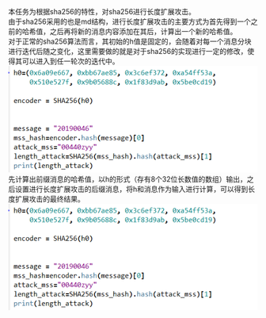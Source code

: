 本任务为根据sha256的特性，对sha256进行长度扩展攻击。  
由于sha256采用的也是md结构，进行长度扩展攻击的主要方式为首先得到一个之前的哈希值，之后再将新的消息内容添加在其后，计算出一个新的哈希值。  
对于正常的sha256算法而言，其初始的h值是固定的，会随着对每一个消息分块进行迭代后随之变化，这里需要做的就是对于sha256的实现进行一定的修改，使得其可以进入到任一轮次的迭代中。  
![运行过程](https://github.com/MAR-523/-/blob/main/pic/sha256.png)
先计算出前缀消息的哈希值，以h的形式（存有8个32位长数值的数组）输出，之后设置进行长度扩展攻击的后缀消息，将h和消息作为输入进行计算，可以得到长度扩展攻击的最终结果。  
![运行结果](https://github.com/MAR-523/-/blob/main/pic/sha256.png)
